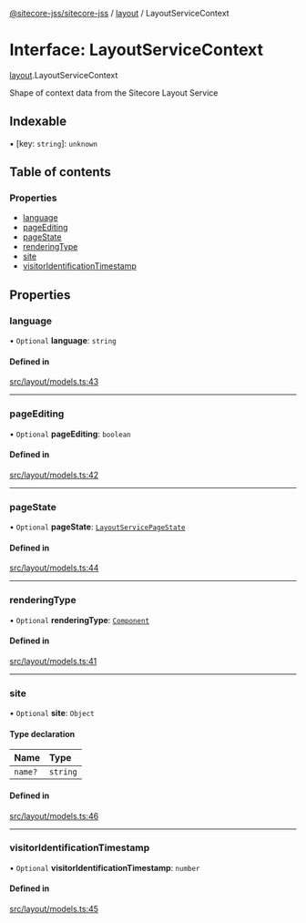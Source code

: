 [@sitecore-jss/sitecore-jss](../README.md) / [layout](../modules/layout.md) / LayoutServiceContext

# Interface: LayoutServiceContext

[layout](../modules/layout.md).LayoutServiceContext

Shape of context data from the Sitecore Layout Service

## Indexable

▪ [key: `string`]: `unknown`

## Table of contents

### Properties

- [language](layout.LayoutServiceContext.md#language)
- [pageEditing](layout.LayoutServiceContext.md#pageediting)
- [pageState](layout.LayoutServiceContext.md#pagestate)
- [renderingType](layout.LayoutServiceContext.md#renderingtype)
- [site](layout.LayoutServiceContext.md#site)
- [visitorIdentificationTimestamp](layout.LayoutServiceContext.md#visitoridentificationtimestamp)

## Properties

### language

• `Optional` **language**: `string`

#### Defined in

[src/layout/models.ts:43](https://github.com/Sitecore/jss/blob/9e5ca529b/packages/sitecore-jss/src/layout/models.ts#L43)

___

### pageEditing

• `Optional` **pageEditing**: `boolean`

#### Defined in

[src/layout/models.ts:42](https://github.com/Sitecore/jss/blob/9e5ca529b/packages/sitecore-jss/src/layout/models.ts#L42)

___

### pageState

• `Optional` **pageState**: [`LayoutServicePageState`](../enums/layout.LayoutServicePageState.md)

#### Defined in

[src/layout/models.ts:44](https://github.com/Sitecore/jss/blob/9e5ca529b/packages/sitecore-jss/src/layout/models.ts#L44)

___

### renderingType

• `Optional` **renderingType**: [`Component`](../enums/layout.RenderingType.md#component)

#### Defined in

[src/layout/models.ts:41](https://github.com/Sitecore/jss/blob/9e5ca529b/packages/sitecore-jss/src/layout/models.ts#L41)

___

### site

• `Optional` **site**: `Object`

#### Type declaration

| Name | Type |
| :------ | :------ |
| `name?` | `string` |

#### Defined in

[src/layout/models.ts:46](https://github.com/Sitecore/jss/blob/9e5ca529b/packages/sitecore-jss/src/layout/models.ts#L46)

___

### visitorIdentificationTimestamp

• `Optional` **visitorIdentificationTimestamp**: `number`

#### Defined in

[src/layout/models.ts:45](https://github.com/Sitecore/jss/blob/9e5ca529b/packages/sitecore-jss/src/layout/models.ts#L45)
